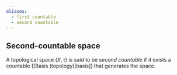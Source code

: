 ```yaml
---
aliases:
  - first countable
  - second countable
---
```

##  Second-countable space
A topological space $(X, \tau)$ is said to be _second countable_ if it exists a countable [[Basis (topology)|basis]] that generates the space.